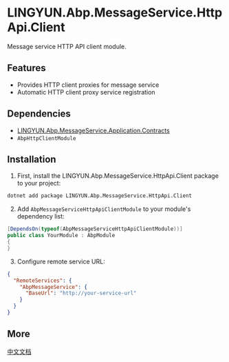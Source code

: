 # LINGYUN.Abp.MessageService.HttpApi.Client

Message service HTTP API client module.

## Features

* Provides HTTP client proxies for message service
* Automatic HTTP client proxy service registration

## Dependencies

* [LINGYUN.Abp.MessageService.Application.Contracts](../LINGYUN.Abp.MessageService.Application.Contracts/README.EN.md)
* `AbpHttpClientModule`

## Installation

1. First, install the LINGYUN.Abp.MessageService.HttpApi.Client package to your project:

```bash
dotnet add package LINGYUN.Abp.MessageService.HttpApi.Client
```

2. Add `AbpMessageServiceHttpApiClientModule` to your module's dependency list:

```csharp
[DependsOn(typeof(AbpMessageServiceHttpApiClientModule))]
public class YourModule : AbpModule
{
}
```

3. Configure remote service URL:

```json
{
  "RemoteServices": {
    "AbpMessageService": {
      "BaseUrl": "http://your-service-url"
    }
  }
}
```

## More

[中文文档](README.md)
